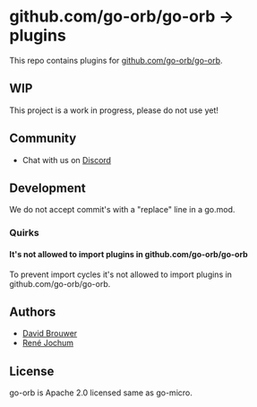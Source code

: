 # github.com/go-orb/go-orb -> plugins

This repo contains plugins for [github.com/go-orb/go-orb](https://github.com/go-orb/go-orb).

## WIP

This project is a work in progress, please do not use yet!

## Community

- Chat with us on [Discord](https://discord.gg/sggGS389qb)

## Development

We do not accept commit's with a "replace" line in a go.mod.

### Quirks

#### It's not allowed to import plugins in github.com/go-orb/go-orb

To prevent import cycles it's not allowed to import plugins in github.com/go-orb/go-orb.

## Authors

- [David Brouwer](https://github.com/Davincible/)
- [René Jochum](https://github.com/jochumdev)

## License

go-orb is Apache 2.0 licensed same as go-micro.

